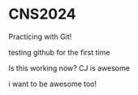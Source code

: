 # CNS2024
Practicing with Git!

testing github for the first time

Is this working now?  CJ is awesome

i want to be awesome too!
